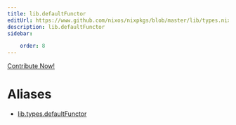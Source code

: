 ```yaml
---
title: lib.defaultFunctor
editUrl: https://www.github.com/nixos/nixpkgs/blob/master/lib/types.nix#L99C20
description: lib.defaultFunctor
sidebar:

    order: 8
---
```


<a href="https://www.github.com/nixos/nixpkgs/blob/master/lib/types.nix#L99C20">Contribute Now!</a>


# Aliases

- [lib.types.defaultFunctor](/reference/libtypes.defaultFunctor)


